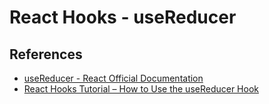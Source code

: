 # React Hooks - useReducer

## References

- [useReducer - React Official Documentation](https://react.dev/reference/react/useReducer)
- [React Hooks Tutorial – How to Use the useReducer Hook](https://www.freecodecamp.org/news/usereducer-hook-react/)